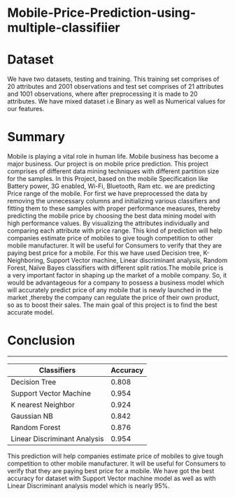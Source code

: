 # Mobile-Price-Prediction-using-multiple-classifiier
# Dataset
We have two datasets, testing and training. This training set comprises of 20 attributes and 2001 observations and test set comprises of 21 attributes and 1001 observations, where after preprocessing it is made to 20 attributes. We have mixed dataset i.e Binary as well as Numerical values for our features.
# Summary
Mobile is playing a vital role in human life. Mobile business has become a major business. Our project is on mobile price prediction. This project comprises of different data mining techniques with different partition size for the samples. In this Project, based on the mobile Specification like Battery power, 3G enabled, Wi-Fi, Bluetooth, Ram etc. we are predicting Price range of the mobile. For first we have preprocessed the data by removing the unnecessary columns and initializing various classifiers and fitting them to these samples with proper performance measures, thereby predicting the mobile price by choosing the best data mining model with high performance values. By visualizing the attributes individually and comparing each attribute with price range. This kind of prediction will help companies estimate price of mobiles to give tough competition to other mobile manufacturer. It will be useful for Consumers to verify that they are paying best price for a mobile. For this we have used Decision tree, K-Neighboring, Support Vector machine, Linear discriminant analysis, Random Forest, Naïve Bayes classifiers with different split ratios.The mobile price is a very important factor in shaping up the market of a mobile company. So, it would be advantageous for a company to possess a business model which will accurately predict price of any mobile that is newly launched in the market ,thereby the company can regulate the price of their own product, so as to boost their sales. The main goal of this project is to find the best accurate model.
# Conclusion
-----------------------------------------
|Classifiers                 | Accuracy  |
|----------------------------|-----------|
|Decision Tree               |  0.808    |
|Support Vector Machine      |   0.954   |
|K nearest Neighbor          |   0.924   |
|Gaussian NB                 |   0.842   |
|Random Forest               |   0.876   |
|Linear Discriminant Analysis|   0.954   |


This prediction will help companies estimate price of mobiles to give tough competition to other mobile manufacturer. It will be useful for Consumers to verify that they are paying best price for a mobile. We have got the best accuracy for dataset with Support Vector machine model as well as with Linear Discriminant analysis model which is nearly 95%.
